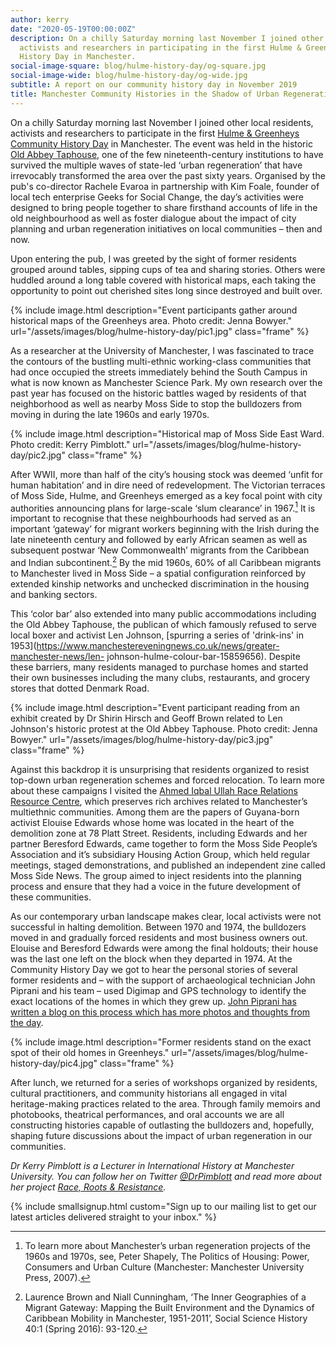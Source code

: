 ```yaml
---
author: kerry
date: "2020-05-19T00:00:00Z"
description: On a chilly Saturday morning last November I joined other local residents,
  activists and researchers in participating in the first Hulme & Greenheys Community
  History Day in Manchester.
social-image-square: blog/hulme-history-day/og-square.jpg
social-image-wide: blog/hulme-history-day/og-wide.jpg
subtitle: A report on our community history day in November 2019
title: Manchester Community Histories in the Shadow of Urban Regeneration
---
```


On a chilly Saturday morning last November I joined other local residents, activists and researchers to participate in the first [Hulme &amp; Greenheys Community History Day](/2019/10/14/hulme-greenheys-history-day.html) in Manchester. The event was held in the historic [Old Abbey Taphouse](http://www.theoldabbeytaphouse.co.uk/), one of the few nineteenth-century institutions to have survived the multiple waves of state-led ‘urban regeneration’ that have irrevocably transformed the area over the past sixty years. Organised by the pub's co-director Rachele Evaroa in partnership with Kim Foale, founder of local tech enterprise Geeks for Social Change, the day’s activities were designed to bring people together to share firsthand accounts of life in the old neighbourhood as well as foster dialogue about the impact of city planning and urban regeneration initiatives on local communities – then and now.

Upon entering the pub, I was greeted by the sight of former residents grouped around tables, sipping cups of tea and sharing stories. Others were huddled around a long table covered with historical maps, each taking the opportunity to point out cherished sites long since destroyed and built over.

{% include image.html description="Event participants gather around historical maps of the Greenheys area. Photo credit: Jenna Bowyer." url="/assets/images/blog/hulme-history-day/pic1.jpg" class="frame" %}

As a researcher at the University of Manchester, I was fascinated to trace the contours of the bustling multi-ethnic working-class communities that had once occupied the streets immediately behind the South Campus in what is now known as Manchester Science Park. My own research over the past year has focused on the historic battles waged by residents of that neighborhood as well as nearby Moss Side to stop the bulldozers from moving in during the late 1960s and early 1970s.

{% include image.html description="Historical map of Moss Side East Ward. Photo credit: Kerry Pimblott." url="/assets/images/blog/hulme-history-day/pic2.jpg" class="frame" %}

After WWII, more than half of the city’s housing stock was deemed ‘unfit for human habitation’ and in dire need of redevelopment. The Victorian terraces of Moss Side, Hulme, and Greenheys emerged as a key focal point with city authorities announcing plans for large-scale ‘slum clearance’ in 1967.[^slums] It is important to recognise that these neighbourhoods had served as an important ‘gateway’ for migrant workers beginning with the Irish during the late nineteenth century and followed by early African seamen as well as subsequent postwar ‘New Commonwealth’ migrants from the Caribbean and Indian subcontinent.[^migrant] By the mid 1960s, 60% of all Caribbean migrants to Manchester lived in Moss Side – a spatial configuration reinforced by extended kinship networks and unchecked discrimination in the housing and banking sectors.

[^slums]:  To learn more about Manchester’s urban regeneration projects of the 1960s and 1970s, see, Peter Shapely, The Politics of Housing: Power, Consumers and Urban Culture (Manchester: Manchester University Press, 2007).

[^migrant]: Laurence Brown and Niall Cunningham, ‘The Inner Geographies of a Migrant Gateway: Mapping the Built Environment and the Dynamics of Caribbean Mobility in Manchester, 1951-2011’, Social Science History 40:1 (Spring 2016): 93-120.

This ‘color bar’ also extended into many public accommodations including the Old Abbey Taphouse, the publican of which famously refused to serve local boxer and activist Len Johnson, [spurring a series of 'drink-ins' in 1953](https://www.manchestereveningnews.co.uk/news/greater-manchester-news/len- johnson-hulme-colour-bar-15859656). Despite these barriers, many residents managed to purchase homes and started their own businesses including the many clubs, restaurants, and grocery stores that dotted Denmark Road.

{% include image.html description="Event participant reading from an exhibit created by Dr Shirin Hirsch and Geoff Brown related to Len Johnson's historic protest at the Old Abbey Taphouse. Photo credit: Jenna Bowyer." url="/assets/images/blog/hulme-history-day/pic3.jpg" class="frame" %}

Against this backdrop it is unsurprising that residents organized to resist top-down urban regeneration schemes and forced relocation. To learn more about these campaigns I visited the [Ahmed Iqbal Ullah Race Relations Resource Centre](http://www.racearchive.manchester.ac.uk/), which preserves rich archives related to Manchester’s multiethnic communities. Among them are the papers of Guyana-born activist Elouise Edwards whose home was located in the heart of the demolition zone at 78 Platt Street. Residents, including Edwards and her partner Beresford Edwards, came together to form the Moss Side People’s Association and it’s subsidiary Housing Action Group, which held regular meetings, staged demonstrations, and published an independent zine called Moss Side News. The group aimed to inject residents into the planning process and ensure that they had a voice in the future development of these communities.

As our contemporary urban landscape makes clear, local activists were not successful in halting demolition. Between 1970 and 1974, the bulldozers moved in and gradually forced residents and most business owners out. Elouise and Beresford Edwards were among the final holdouts; their house was the last one left on the block when they departed in 1974.  At the Community History Day we got to hear the personal stories of several former residents and – with the support of archaeological technician John Piprani and his team – used Digimap and GPS technology to identify the exact locations of the homes in which they grew up. [John Piprani has written a blog on this process which has more photos and thoughts from the day](https://clahresearch.wordpress.com/2019/12/20/greenheys-community-history-day).

{% include image.html description="Former residents stand on the exact spot of their old homes in Greenheys." url="/assets/images/blog/hulme-history-day/pic4.jpg" class="frame" %}

After lunch, we returned for a series of workshops organized by residents, cultural practitioners, and community historians all engaged in vital heritage-making practices related to the area. Through family memoirs and photobooks, theatrical performances, and oral accounts we are all constructing histories capable of outlasting the bulldozers and, hopefully, shaping future discussions about the impact of urban regeneration in our communities.

_Dr Kerry Pimblott is a Lecturer in International History at Manchester University. You can follow her on Twitter [@DrPimblott](https://twitter.com/DrPimblott) and read more about her project [Race, Roots & Resistance](https://www.racerootsresist.com/)._

{% include smallsignup.html custom="Sign up to our mailing list to get our latest articles delivered straight to your inbox." %}
